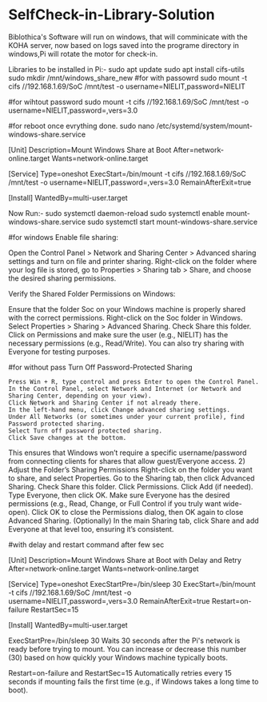 # SelfCheck-in-Library-Solution
Biblothica's Software will run on windows, that will comminicate with the KOHA server, now based on logs saved into the programe directory in windows,Pi will rotate the motor for check-in.

Libraries to be installed in Pi:-
sudo apt update
sudo apt install cifs-utils
sudo mkdir /mnt/windows_share_new
#for with passowrd
sudo mount -t cifs //192.168.1.69/SoC /mnt/test -o username=NIELIT,password=NIELIT

#for wihtout password
sudo mount -t cifs //192.168.1.69/SoC /mnt/test -o username=NIELIT,password=,vers=3.0

#for reboot once evrything done.
sudo nano /etc/systemd/system/mount-windows-share.service

[Unit]
Description=Mount Windows Share at Boot
After=network-online.target
Wants=network-online.target

[Service]
Type=oneshot
ExecStart=/bin/mount -t cifs //192.168.1.69/SoC /mnt/test -o username=NIELIT,password=,vers=3.0
RemainAfterExit=true

[Install]
WantedBy=multi-user.target


Now Run:-
sudo systemctl daemon-reload
sudo systemctl enable mount-windows-share.service
sudo systemctl start mount-windows-share.service

#for windows 
Enable file sharing:

Open the Control Panel > Network and Sharing Center > Advanced sharing settings and turn on file and printer sharing.
Right-click on the folder where your log file is stored, go to Properties > Sharing tab > Share, and choose the desired sharing permissions.

Verify the Shared Folder Permissions on Windows:

Ensure that the folder Soc on your Windows machine is properly shared with the correct permissions.
Right-click on the Soc folder in Windows.
Select Properties > Sharing > Advanced Sharing.
Check Share this folder.
Click on Permissions and make sure the user (e.g., NIELIT) has the necessary permissions (e.g., Read/Write).
You can also try sharing with Everyone for testing purposes.

#for without pass 
Turn Off Password-Protected Sharing

    Press Win + R, type control and press Enter to open the Control Panel.
    In the Control Panel, select Network and Internet (or Network and Sharing Center, depending on your view).
    Click Network and Sharing Center if not already there.
    In the left-hand menu, click Change advanced sharing settings.
    Under All Networks (or sometimes under your current profile), find Password protected sharing.
    Select Turn off password protected sharing.
    Click Save changes at the bottom.

This ensures that Windows won’t require a specific username/password from connecting clients for shares that allow guest/Everyone access.
2) Adjust the Folder’s Sharing Permissions
    Right-click on the folder you want to share, and select Properties.
    Go to the Sharing tab, then click Advanced Sharing.
    Check Share this folder.
    Click Permissions.
        Click Add (if needed).
        Type Everyone, then click OK.
        Make sure Everyone has the desired permissions (e.g., Read, Change, or Full Control if you truly want wide-open).
        Click OK to close the Permissions dialog, then OK again to close Advanced Sharing.
        (Optionally) In the main Sharing tab, click Share and add Everyone at that level too, ensuring it’s consistent.

#with delay and restart command after few sec

[Unit]
Description=Mount Windows Share at Boot with Delay and Retry
After=network-online.target
Wants=network-online.target

[Service]
Type=oneshot
ExecStartPre=/bin/sleep 30
ExecStart=/bin/mount -t cifs //192.168.1.69/SoC /mnt/test -o username=NIELIT,password=,vers=3.0
RemainAfterExit=true
Restart=on-failure
RestartSec=15

[Install]
WantedBy=multi-user.target

ExecStartPre=/bin/sleep 30
Waits 30 seconds after the Pi's network is ready before trying to mount. You can increase or decrease this number (30) based on how quickly your Windows machine typically boots.

Restart=on-failure and RestartSec=15
Automatically retries every 15 seconds if mounting fails the first time (e.g., if Windows takes a long time to boot).
